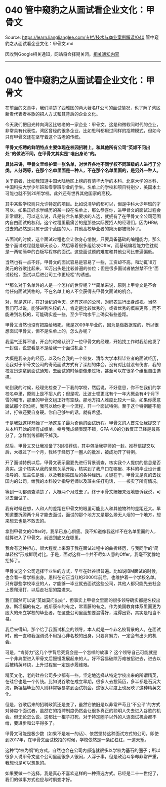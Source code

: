 # 040 管中窥豹之从面试看企业文化：甲骨文 

Source: https://learn.lianglianglee.com/专栏/技术与商业案例解读/040 管中窥豹之从面试看企业文化：甲骨文.md

因收到Google相关通知，网站将会择期关闭。[相关通知内容](https://lumendatabase.org/notices/44265620)

---

# 040 管中窥豹之从面试看企业文化：甲骨文

在前面的文章中，我们清楚了西雅图的两大著名IT公司的面试情况，也了解了湾区新贵代表者谷歌的招人方式和其背后的企业文化。

今天我们把目光转向湾区比较老的一家企业：甲骨文。这是和微软同时代的企业，非常具有代表性。湾区曾经的很多企业，比如思科都用过同样的招聘模式，但如今只有甲骨文还在坚守着这个古老的传统。

**甲骨文招聘的鲜明特点主要体现在校园招聘上。和其他所有公司“英雄不问出处”的做法不同，在甲骨文其实是“唯出身论”的。**

**具体来讲，甲骨文里维护着一张名单，对世界各地不同学校不同班级的人进行了分类。人分两等，在那个名单里面是一种人，不在那个名单里面的，是另外一种人。**

关于前者，比如我知道中国大陆地区上榜的有清华大学的本科、北京大学的本科、中国科技大学少年班和零零班毕业的学生。名单上的学校和项目特别少，美国本土可能也就不到20所学校。此外还有世界其他国家的高校。

其中某些学校则只允许特定的项目。比如说清华的都可以，但是中科大少年班的才可以。如果正好求学经历的某一段在名单上，那么恭喜你，进甲骨文的面试过程会非常顺利。可以这么说，凡是符合名单要求的人选，就拥有了在甲骨文全公司范围内自由面试的权利。这个过程里最痛苦的是那些实际要招人的经理们，因为HR转过去的必然是只属于这个范围的人，其他高校毕业者的简历都被筛掉了。

去面试的时候，这个面试过程也会让你身心愉悦，只要具备基础的编程能力，那么整个面试过程就是聊天谈心，然后等着很多组给发Offer。而基础编程能力往往就是一两轮简单的白板写程序的面试。这些面试题的难度和其他公司比普遍偏低。

当然也有一点不好。甲骨文的面试容易是容易了一些，工资却不高。和动辄18万美元的谷歌比起来，10万出头是比较普遍的价位；但是很多面试者依然禁不住“面试轻松，面试以后进公司工作更轻松”的诱惑。

**那么对于名单外的人是一个怎样的世界呢？**简单来说，原则上甲骨文是不会给任何面试资格的，不在名单上的人不会获得去甲骨文面试的机会。

对，就是这样，在21世纪的今天，还有这样的公司，对码农进行出身歧视。当然我们可以说，能够进到名校的人，肯定是比较优秀的，或者优秀的概率更高；而不能进到名校的，可能确实差一些，至少平均水平上确实有些差距。

甲骨文当然也没有把路给堵死。我是2009年毕业的，因为是做数据库的，所以很想面试甲骨文，但不是名单上的，怎么办呢？

我运气还算不错，开会的时候认识了一位甲骨文的经理，开始找工作时我给他发了一封信，说您看是不是给我一个面试机会？

大概是我亲身的经历，以及结合我的一个校友、清华大学本科毕业者的面试经历，让我对于甲骨文公司的奇葩面试方式有了深刻的体会。没有对比就没有伤害，我的校友迅速拿到面试通知，去面试的时候更像走过场，甚至可以在很多个组里自由选择。

轮到我的时候，经理先检查了一下我的学校，然后说，不好意思，你不在我们的学校名单里，原则上是不招人的；但是呢，比波士顿更北有个一年大概会有4个月下雪的城市，那里的甲骨文组正好有空缺。那地方招人难度比较大一些，如果你愿意面试那个职位呢，我可以给你走一个流程，开一个面试特例。至于这个特例能不能过，打铁还要自身硬。你自己够牛的话，就有希望。

于是我就这样开始了一场这辈子最为奇葩的面试历程。甲骨文的人首先让我提交了从本科开始的所有成绩单。幸亏我成绩表现不错，GPA 4.0的分数反正已经是最高分了，怎样划线都刷不掉我。

然后，甲骨文又让我准备了3封推荐信，其中包括我导师的一封。推荐信提交以后，大概过了一个月，我终于经历了一圈人的批准，被成功开了特例。

开了面试特例以后，甲骨文表示需要先进行背景调查，核实我个人提供的信息是否真实。这个核实从我的亲属关系开始，核实到了我户口在哪里、本科的毕业设计谁指导的、班主任是谁，以及我到美国后的各种经历。关键在于，甲骨文是真的去找国内的公司，给我的本科设计指导老师以及班主任打电话，一一核实了所有情况。

等到一切都调查清楚了，大概两个月过去了。终于甲骨文姗姗来迟地告诉我说，可以去面试了。

我有时候在想，人和人的差距在甲骨文的眼里可能比人和其他物种的差距还大。早知道要折腾两个月才能去面试，面试的那个地方又是那么渺无人烟的一个地方，想来想去也是不敢去的。

拿到甲骨文的Offer时，我早已身心俱疲。我不知道像我这样不在名单里面的人，就算进入了甲骨文，前途到底又在哪里。

我会有这种担心，很大程度上来源于我在面试过程中的曲折经历，与我同学的“简单轻松”形成鲜明对比。于是，面对这样一个并不尽如人意的Offer，我毫不犹豫地拒掉了。

甲骨文这个公司选择毕业生的方式，早年在硅谷很普遍。比如说IBM面试的时候，也会看一看学校出身。思科在它正当红的2000年前后，也维护着一个学校名单。只有那些学校毕业的人，才能够一毕业就去面试这些公司，其他人都只能先去社会上摸爬滚打，以后走社招的路进来。

我们固然可以说“英雄莫问出处”，但事实上甲骨文里面的很多领导确实都是名校出身。斯坦福的有之，威斯康辛的有之，常青藤的有之。作为美国教育体系里面更为庞大的州立学校的毕业者，在这些公司里面想要混得好，混得出彩，其实是相当不易。

我后来得知，那个给了我面试机会的领导，本人就是一个非名校背景的人。在面试时，他一直和我强调说不用担心非名校的出身，只要肯努力，一定会有出头的机会。

可是，“肯努力”这几个字背后究竟会是一个怎样的故事？ 这个领导自己可能就是一个非典型进入甲骨文后慢慢发展起来的人。好不容易破除万难被招进去，进去以后被精英环绕，上升过程里一定是步履维艰。

精英文化，老的硅谷公司多少都有一些。坚定地选择从特定学校出来的所谓精英，在硅谷也是一个传统。比如说谷歌在成立早期，很多人去投简历，多半都是石沉大海，斯坦福毕业的人则非常容易拿到面试机会，这很大程度上也反映了这种精英文化。

但是，谷歌后来的招聘政策还是变了，虽然它依旧是以非常严苛且“不公平”的方式对待每个面试者，虽然它的招聘制度仍然会让很多真正的聪明人失去进入谷歌的机会。但无论怎么说，这都比一棍子打死，对于特定圈子以外的人连面试机会都不给，要进步和公平得多了。

甲骨文可能是极少数（如果不是唯一的话）、依然坚持这种面试方式的公司。即使到2017年，在甲骨文面试校招的时候，学校依然是一条红杠杠，一道天堑。

这种“学校为纲”的方式，自然也会在公司内部造就很多以学校为基石的圈子；所以很多人说甲骨文这个公司里面很多人很闲，人浮于事，但是政治斗争却非常严重，我想也是可以想象的。

如果要做一个选择，我是真心不喜欢这样的一种筛选方式。已经是二十一世纪了，我们的做事方式也应与时俱变才好。
